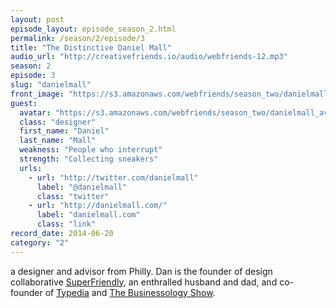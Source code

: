 ```yaml
---
layout: post
episode_layout: episode_season_2.html
permalink: /season/2/episode/3
title: "The Distinctive Daniel Mall"
audio_url: "http://creativefriends.io/audio/webfriends-12.mp3"
season: 2
episode: 3
slug: "danielmall"
front_image: "https://s3.amazonaws.com/webfriends/season_two/danielmall@2X.png"
guest:
  avatar: "https://s3.amazonaws.com/webfriends/season_two/danielmall_avatar.jpg"
  class: "designer"
  first_name: "Daniel"
  last_name: "Mall"
  weakness: "People who interrupt"
  strength: "Collecting sneakers"
  urls:
    - url: "http://twitter.com/danielmall"
      label: "@danielmall"
      class: "twitter"
    - url: "http://danielmall.com/"
      label: "danielmall.com"
      class: "link"
record_date: 2014-06-20
category: "2"
---
```

a designer and advisor from Philly. Dan is the founder of design collaborative [SuperFriendly](http://superfriend.ly/), an enthralled husband and dad, and co-founder of [Typedia](http://typedia.com/) and [The Businessology Show](http://businessologyshow.biz/wordpress/).
